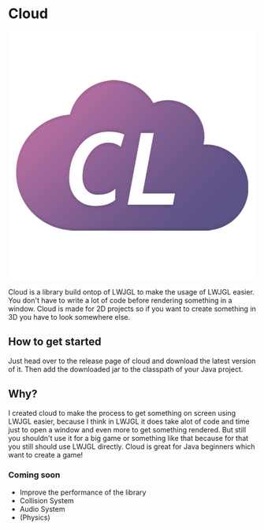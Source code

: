 # Cloud

![Cloud](/assets/cloud_logo-transparent.png?raw=true "Cloud")

Cloud is a library build ontop of LWJGL to make the usage of LWJGL easier.
You don't have to write a lot of code before rendering something in a window.
Cloud is made for 2D projects so if you want to create something in 3D you have to look somewhere else.

## How to get started
Just head over to the release page of cloud and download the latest version of it.
Then add the downloaded jar to the classpath of your Java project.

## Why?
I created cloud to make the process to get something on screen using LWJGL easier, because I think in LWJGL it does take alot of code and time just to open a window and even more to get something rendered.
But still you shouldn't use it for a big game or something like that because for that you still should use LWJGL directly.
Cloud is great for Java beginners which want to create a game!

### Coming soon
- Improve the performance of the library
- Collision System
- Audio System
- (Physics)
